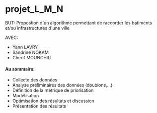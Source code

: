 # projet_L_M_N
BUT: Propostion d'un algorithme permettant de raccorder les batiments et/ou infrastructures d'une ville

AVEC: 
- Yann LAVRY 
- Sandrine NOKAM
- Cherif MOUNCHILI

#### Au sommaire:

- Collecte des données
- Analyse préliminaires des données (doublons,...)
- Définition de la métrique de priorisation
- Modélisation
- Optimisation des résultats et discussion
- Présentation des résultats


 
